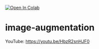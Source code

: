 [![Open In Colab](https://colab.research.google.com/assets/colab-badge.svg)](https://colab.research.google.com/github/machinelearningmindset/image-augmentation/blob/master/imageaugmentation.ipynb)

# image-augmentation

YouTube: https://youtu.be/HbzR2snHJF0

